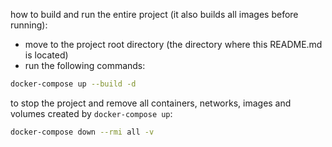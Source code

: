 how to build and run the entire project (it also builds all images before running):

- move to the project root directory (the directory where this README.md is located)
- run the following commands:

```bash
docker-compose up --build -d
```

to stop the project and remove all containers, networks, images and volumes created by `docker-compose up`:

```bash
docker-compose down --rmi all -v
```